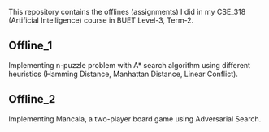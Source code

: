 This repository contains the offlines (assignments) I did in my CSE_318 (Artificial Intelligence) course in BUET Level-3, Term-2.



## Offline_1

Implementing n-puzzle problem with A* search algorithm using different heuristics (Hamming Distance, Manhattan Distance, Linear Conflict).


## Offline_2

Implementing Mancala, a two-player board game using Adversarial Search.